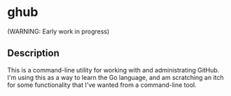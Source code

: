 # ghub

(WARNING: Early work in progress)

## Description

This is a command-line utility for working with and administrating GitHub.
I'm using this as a way to learn the Go language, and am scratching an
itch for some functionality that I've wanted from a command-line tool.


